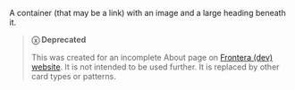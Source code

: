 A container (that may be a link) with an image and a large heading beneath it.

> **ⓧ Deprecated**
>
> This was created for an incomplete About page on [Frontera (dev) website](https://dev.fronteraweb.tacc.utexas.edu/). It is not intended to be used further. It is replaced by other card types or patterns.
